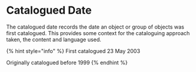 # Catalogued Date

The catalogued date records the date an object or group of objects was first catalogued. This provides some context for the cataloguing approach taken, the content and language used.

{% hint style="info" %}
First catalogued 23 May 2003

Originally catalogued before 1999
{% endhint %}

